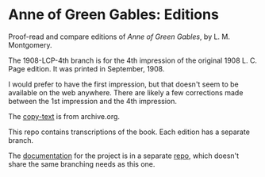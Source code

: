 # Anne of Green Gables: Editions
Proof-read and compare editions of _Anne of Green Gables_, by L. M. Montgomery.

The 1908-LCP-4th branch is for the 4th impression of the original 1908 L. C. Page edition. It was printed in September, 1908. 

I would prefer to have the first impression, but that doesn't seem to be available on the web anywhere. There are likely a few corrections made between the 1st impression and the 4th impression.

The <a href='https://archive.org/details/cu31924013243963/page/n9/mode/2up'>copy-text</a> is from archive.org.


This repo contains transcriptions of the book.
Each edition has a separate branch.

The <a href='https://johanley.github.io/anne-of-green-gables/index.html'>documentation</a> for the project is in a 
separate <a href='https://github.com/johanley/anne-of-green-gables'>repo</a>, which doesn't share the same branching needs as this one.


